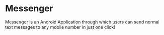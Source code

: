 # Messenger
Messenger is an Android Application through which users can send normal text messages to any mobile number in just one click!
